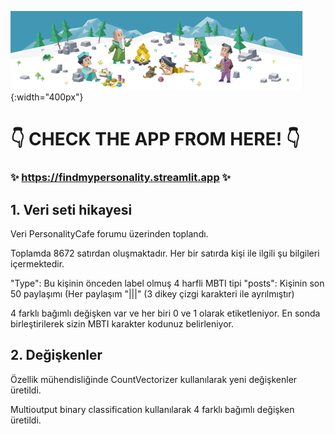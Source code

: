 ![](intro.png){:width="400px"}

# 👇 CHECK THE APP FROM HERE! 👇

### ✨ https://findmypersonality.streamlit.app ✨

## 1.	Veri seti hikayesi

Veri PersonalityCafe forumu üzerinden toplandı.

Toplamda 8672 satırdan oluşmaktadır. 
Her bir satırda kişi ile ilgili şu bilgileri içermektedir. 

"Type": Bu kişinin önceden label olmuş 4 harfli MBTI tipi
"posts": Kişinin son 50 paylaşımı (Her paylaşım "|||" (3 dikey çizgi karakteri ile ayrılmıştır)

4 farklı bağımlı değişken var ve her biri 0 ve 1 olarak etiketleniyor. En sonda birleştirilerek sizin MBTI karakter kodunuz belirleniyor.

## 2. Değişkenler
Özellik mühendisliğinde CountVectorizer kullanılarak yeni değişkenler üretildi. 

Multioutput binary classification kullanılarak 4 farklı bağımlı değişken üretildi.


 
